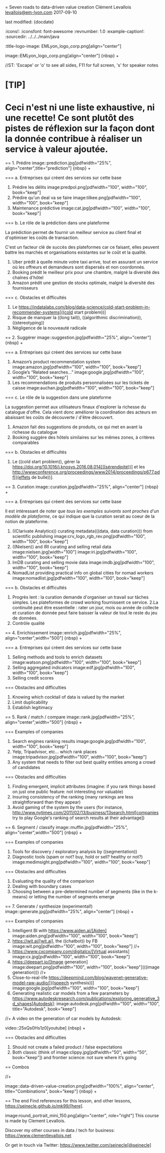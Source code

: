 = Seven roads to data-driven value creation
Clément Levallois <levallois@em-lyon.com>
2017-09-10

last modified: {docdate}

:icons!:
:iconsfont:   font-awesome
:revnumber: 1.0
:example-caption!:
:sourcedir: ../../../main/java

:title-logo-image: EMLyon_logo_corp.png[align="center"]

image::EMLyon_logo_corp.png[align="center"]
{nbsp} +

//ST: 'Escape' or 'o' to see all sides, F11 for full screen, 's' for speaker notes

[TIP]
====
Ceci n'est ni une liste exhaustive, ni une recette!
Ce sont plutôt des pistes de réflexion sur la façon dont la donnée contribue à réaliser un service à valeur ajoutée.
====

== 1. Prédire
image::prediction.jpg[pdfwidth="25%", align="center",title="prediction"]
{nbsp} +

=== a. Entreprises qui créent des services sur cette base
1. Prédire les délits image:predpol.png[pdfwidth="100", width="100", book="keep"]
2. Prédire qu'un deal va se faire image:tilkee.png[pdfwidth="100", width="100", book="keep"]
3. Maintenance prédictive image:cat.jpg[pdfwidth="100", width="100", book="keep"]

=== b. Le rôle de la prédiction dans une plateforme

La prédiction permet de fournir un meilleur service au client final et d'optimiser les coûts de transaction.

C'est un facteur clé de succès des plateformes car ce faisant, elles peuvent battre les marchés et organisations existantes sur le coût et la qualité.

1. Uber prédit à quelle minute votre taxi arrive, tout en assurant un service où les offreurs et demandeurs sont dispersés et non coordonnés.
2. Booking prédit le meilleur prix pour une chambre, malgré la diversité des chaînes d'hôtel
3. Amazon prédit une gestion de stocks optimale, malgré la diversité des fournisseurs

=== c. Obstacles et difficultés
1. Le https://indatalabs.com/blog/data-science/cold-start-problem-in-recommender-systems[((cold start problem))]
2. Risque de manquer la ((long tail)), ((algorithmic discrimination)), ((stereotyping))
3. Négligence de la nouveauté radicale

== 2. Suggérer
image::suggestion.jpg[pdfwidth="25%", align="center"]
{nbsp} +

=== a. Entreprises qui créent des services sur cette base
1. Amazon’s product recommendation system image:amazon.jpg[pdfwidth="100", width="100", book="keep"]
2. Google’s “Related searches…” image:google.jpg[pdfwidth="100", width="100", book="keep"]
3. Les recommendations de produits personnalisées sur les tickets de caisse image:auchan.jpg[pdfwidth="100", width="100", book="keep"]

=== c. Le rôle de la suggestion dans une plateforme

La suggestion permet aux utilisateurs finaux d'explorer la richesse du catalogue d'offre.
Cela vient donc améliorer la coordination des acteurs en abaissant les coûts de découverte / d'être découvert.

1. Amazon fait des suggestions de produits, ce qui met en avant la richesse du catalogue
2. Booking suggère des hôtels similaires sur les mêmes zones, à critères comparables


=== b. Obstacles et difficultés
1. Le ((cold start problem)), gérer la https://doi.org/10.1016/j.knosys.2016.08.014[((sérendipité))] et les http://wwwconference.org/proceedings/www2014/proceedings/p677.pdf[((effets de bulle))].


== 3. Curation
image::curation.jpg[pdfwidth="25%", align="center"]
{nbsp} +

=== a. Entreprises qui créent des services sur cette base

Il est intéressant de noter que *tous les exemples suivants sont proches d'un modèle de plateforme*, ce qui indique que la curation serait au coeur de la notion de plateforme.

1. ((Clarivate Analytics)) curating metadata(((data, data curation))) from scientific publishing image:crv_logo_rgb_rev.png[pdfwidth="100", width="100", book="keep"]
2. ((Nielsen)) and IRI curating and selling retail data image:nielsen.jpg[width="100"] image:iri.jpg[pdfwidth="100", width="100", book="keep"]
3. ImDB curating and selling movie data image:imdb.jpg[pdfwidth="100", width="100", book="keep"]
4. NomadList providing practical info on global cities for nomad workers image:nomadlist.jpg[pdfwidth="100", width="100", book="keep"]

=== b. Obstacles et difficultés
1. Progrès lent : la curation demande d'organiser un travail sur tâches simples. Les plateformes de crowd working fournissent ce service.
2.La continuité peut être essentielle : rater un jour, mois ou année de collecte et curation de donnée peut faire baisser la valeur de tout le reste du jeu de données.
3. Contrôle qualité


== 4. Enrichissement
image::enrich.jpg[pdfwidth="25%", align="center",width="500"]
{nbsp} +

=== a. Entreprises qui créent des services sur cette base
1. Selling methods and tools to enrich datasets image:watson.png[pdfwidth="100", width="100", book="keep"]
2. Selling aggregated indicators image:edf.jpg[pdfwidth="100", width="100", book="keep"]
3. Selling credit scores

=== Obstacles and difficulties
1. Knowing which cocktail of data is valued by the market
2. Limit duplicability
3. Establish legitimacy

== 5. Rank / match / compare
image::rank.jpg[pdfwidth="25%", align="center",width="500"]
{nbsp} +

=== Examples of companies
1. Search engines ranking results image:google.jpg[pdfwidth="100", width="100", book="keep"]
2. Yelp, Tripadvisor, etc… which rank places image:tripadvisor.jpg[pdfwidth="100", width="100", book="keep"]
3. Any system that needs to filter out best quality entities among a crowd of candidates

=== Obstacles and difficulties
1. Finding emergent, implicit attributes (imagine: if you rank things based on just one public feature: not interesting nor valuable)
2. Insuring consistency of the ranking (many rankings are less straightforward than they appear)
3. Avoid gaming of the system by the users (for instance, http://www.nytimes.com/2011/02/13/business/13search.html[companies try to play Google's ranking of search results at their advantage])

== 6. Segment / classify
image::muffin.jpg[pdfwidth="25%", align="center",width="500"]
{nbsp} +

=== Examples of companies
1. Tools for discovery / exploratory analysis by ((segmentation))
2. Diagnostic tools (spam or not? buy, hold or sell? healthy or not?) image:medimsight.png[pdfwidth="100", width="100", book="keep"]

=== Obstacles and difficulties
1. Evaluating the quality of the comparison
2. Dealing with boundary cases
3. Choosing between a pre-determined number of segments (like in the k-means) or letting the number of segments emerge

== 7. Generate / synthesize (experimental!)
image::generate.jpg[pdfwidth="25%", align="center"]
{nbsp} +

=== Examples of companies
1. Intelligent BI with https://www.aiden.ai/[Aiden] image:aiden.png[pdfwidth="100", width="100", book="keep"]
2. https://wit.ai/[wit.ai], the ((chatbot)) by FB image:wit.png[pdfwidth="100", width="100", book="keep"]
//+
3. https://www.cxcompany.com/digitalcx/[Virtual assistants] image:cx.jpg[pdfwidth="100", width="100", book="keep"]
4. https://deepart.io/[Image generation] image:deepart.png[pdfwidth="100", width="100", book="keep"](((image generation)))
//+
5. Close-to-real-life https://deepmind.com/blog/wavenet-generative-model-raw-audio/[((speech synthesis))] image:google.jpg[pdfwidth="100", width="100", book="keep"]
6. Generating realistic car models from a few parameters by https://www.autodeskresearch.com/publications/exploring_generative_3d_shapes[Autodesk]: image:autodesk.png[pdfwidth="100", width="100", title="Autodesk", book="keep"]

//+
A video on the generation of car models by Autodesk:

video::25xQs0Hs1z0[youtube]
{nbsp} +

=== Obstacles and difficulties
1. Should not create a failed product / false expectations
2. Both classic (think of image:clippy.jpg[pdfwidth="50", width="50", book="keep"]) and frontier science: not sure where it’s going

== Combos

//+

image::data-driven-value-creation.png[pdfwidth="100%", align="center", title="Combinations", book="keep"]
{nbsp} +


== The end
Find references for this lesson, and other lessons, https://seinecle.github.io/mk99/[here].

image:round_portrait_mini_150.png[align="center", role="right"]
This course is made by Clement Levallois.

Discover my other courses in data / tech for business: https://www.clementlevallois.net

Or get in touch via Twitter: https://www.twitter.com/seinecle[@seinecle]
